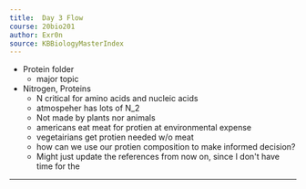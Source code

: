 ```yaml
---
title:  Day 3 Flow
course: 20bio201
author: Exr0n
source: KBBiologyMasterIndex
---
```


- Protein folder
	- major topic
- Nitrogen, Proteins
	- N critical for amino acids and nucleic acids
	- atmospeher has lots of N_2
	- Not made by plants nor animals 
	- americans eat meat for protien at environmental expense
	- vegetairians get protien needed w/o meat
	- how can we use our protien composition to make informed decision?
	- Might just update the references from now on, since I don't have time for the 

---
